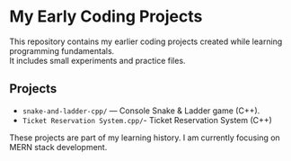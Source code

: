 # My Early Coding Projects

This repository contains my earlier coding projects created while learning programming fundamentals.  
It includes small experiments and practice files.

## Projects
- `snake-and-ladder-cpp/` — Console Snake & Ladder game (C++).
- `Ticket Reservation System.cpp/`- Ticket Reservation System (C++)

These projects are part of my learning history. I am currently focusing on MERN stack development.
